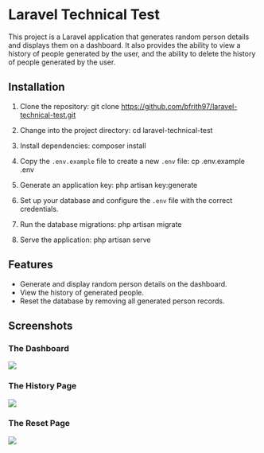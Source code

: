 # Laravel Technical Test

This project is a Laravel application that generates random person details and displays them on a dashboard. It also provides the ability to view a history of people generated by the user, and the ability to delete the history of people generated by the user.

## Installation

1. Clone the repository:
   git clone https://github.com/bfrith97/laravel-technical-test.git

2. Change into the project directory:
   cd laravel-technical-test

3. Install dependencies:
   composer install

4. Copy the `.env.example` file to create a new `.env` file:
   cp .env.example .env

5. Generate an application key:
   php artisan key:generate

6. Set up your database and configure the `.env` file with the correct credentials.

7. Run the database migrations:
   php artisan migrate

8. Serve the application:
   php artisan serve

## Features

- Generate and display random person details on the dashboard.
- View the history of generated people.
- Reset the database by removing all generated person records.


## Screenshots



### The Dashboard
<img src="https://i.imgur.com/1nlSTdJ.png">

### The History Page
<img src="https://i.imgur.com/8cvBL4C.png">

### The Reset Page
<img src="https://i.imgur.com/VvAzGZf.png">
